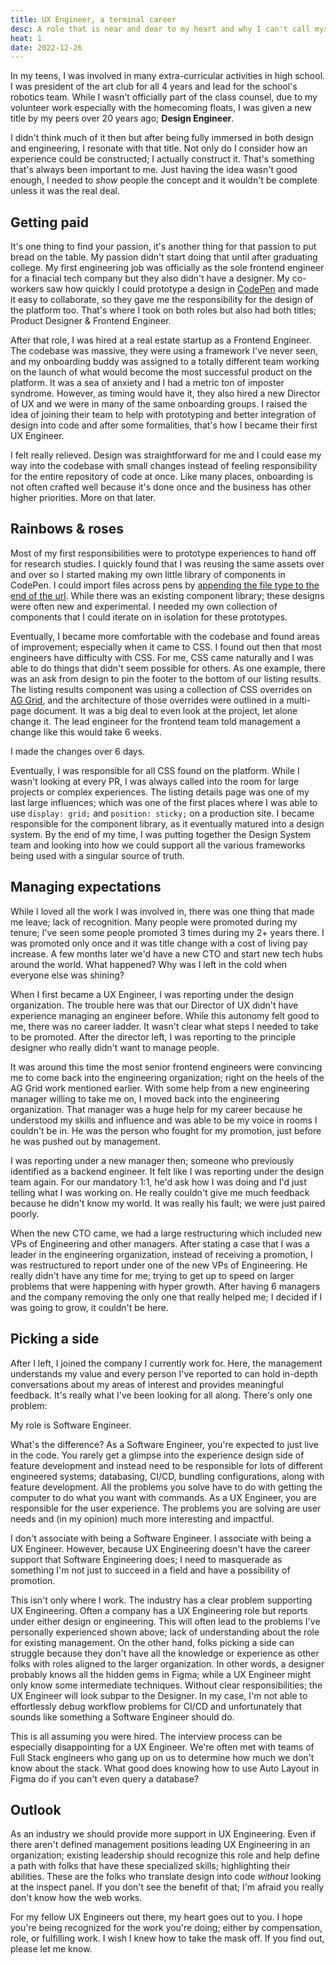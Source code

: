```yaml
---
title: UX Engineer, a terminal career
desc: A role that is near and dear to my heart and why I can't call myself one.
heat: 1
date: 2022-12-26
---
```


In my teens, I was involved in many extra-curricular activities in high school. I was president of the art club for all 4 years and lead for the school's robotics team. While I wasn't officially part of the class counsel, due to my volunteer work especially with the homecoming floats, I was given a new title by my peers over 20 years ago; **Design Engineer**.

I didn't think much of it then but after being fully immersed in both design and engineering, I resonate with that title. Not only do I consider how an experience could be constructed; I actually construct it. That's something that's always been important to me. Just having the idea wasn't good enough, I needed to _show_ people the concept and it wouldn't be complete unless it was the real deal.

## Getting paid

It's one thing to find your passion, it's another thing for that passion to put bread on the table. My passion didn't start doing that until after graduating college. My first engineering job was officially as the sole frontend engineer for a finacial tech company but they also didn't have a designer. My co-workers saw how quickly I could prototype a design in [CodePen](https://codepen.io) and made it easy to collaborate, so they gave me the responsibility for the design of the platform too. That's where I took on both roles but also had both titles; Product Designer & Frontend Engineer.

After that role, I was hired at a real estate startup as a Frontend Engineer. The codebase was massive, they were using a framework I've never seen, and my onboarding buddy was assigned to a totally different team working on the launch of what would become the most successful product on the platform. It was a sea of anxiety and I had a metric ton of imposter syndrome. However, as timing would have it, they also hired a new Director of UX and we were in many of the same onboarding groups. I raised the idea of joining their team to help with prototyping and better integration of design into code and after some formalities, that's how I became their first UX Engineer.

I felt really relieved. Design was straightforward for me and I could ease my way into the codebase with small changes instead of feeling responsibility for the entire repository of code at once. Like many places, onboarding is not often crafted well because it's done once and the business has other higher priorities. More on that later.

## Rainbows & roses

Most of my first responsibilities were to prototype experiences to hand off for research studies. I quickly found that I was reusing the same assets over and over so I started making my own little library of components in CodePen. I could import files across pens by [appending the file type to the end of the url](https://blog.codepen.io/documentation/url-extensions/). While there was an existing component library; these designs were often new and experimental. I needed my own collection of components that I could iterate on in isolation for these prototypes.

Eventually, I became more comfortable with the codebase and found areas of improvement; especially when it came to CSS. I found out then that most engineers have difficulty with CSS. For me, CSS came naturally and I was able to do things that didn't seem possible for others. As one example, there was an ask from design to pin the footer to the bottom of our listing results. The listing results component was using a collection of CSS overrides on [AG Grid](https://www.ag-grid.com), and the architecture of those overrides were outlined in a multi-page document. It was a big deal to even look at the project, let alone change it. The lead engineer for the frontend team told management a change like this would take 6 weeks.

I made the changes over 6 days.

Eventually, I was responsible for all CSS found on the platform. While I wasn't looking at every PR, I was always called into the room for large projects or complex experiences. The listing details page was one of my last large influences; which was one of the first places where I was able to use `display: grid;` and `position: sticky;` on a production site. I became responsible for the component library, as it eventually matured into a design system. By the end of my time, I was putting together the Design System team and looking into how we could support all the various frameworks being used with a singular source of truth.

## Managing expectations

While I loved all the work I was involved in, there was one thing that made me leave; lack of recognition. Many people were promoted during my tenure; I've seen some people promoted 3 times during my 2+ years there. I was promoted only once and it was title change with a cost of living pay increase. A few months later we'd have a new CTO and start new tech hubs around the world. What happened? Why was I left in the cold when everyone else was shining?

When I first became a UX Engineer, I was reporting under the design organization. The trouble here was that our Director of UX didn't have experience managing an engineer before. While this autonomy felt good to me, there was no career ladder. It wasn't clear what steps I needed to take to be promoted. After the director left, I was reporting to the principle designer who really didn't want to manage people.

It was around this time the most senior frontend engineers were convincing me to come back into the engineering organization; right on the heels of the AG Grid work mentioned earlier. With some help from a new engineering manager willing to take me on, I moved back into the engineering organization. That manager was a huge help for my career because he understood my skills and influence and was able to be my voice in rooms I couldn't be in. He was the person who fought for my promotion, just before he was pushed out by management.

I was reporting under a new manager then; someone who previously identified as a backend engineer. It felt like I was reporting under the design team again. For our mandatory 1:1, he'd ask how I was doing and I'd just telling what I was working on. He really couldn't give me much feedback because he didn't know my world. It was really his fault; we were just paired poorly.

When the new CTO came, we had a large restructuring which included new VPs of Engineering and other managers. After stating a case that I was a leader in the engineering organization, instead of receiving a promotion, I was restructured to report under one of the new VPs of Engineering. He really didn't have any time for me; trying to get up to speed on larger problems that were happening with hyper growth. After having 6 managers and the company removing the only one that really helped me; I decided if I was going to grow, it couldn't be here.

## Picking a side

After I left, I joined the company I currently work for. Here, the management understands my value and every person I've reported to can hold in-depth conversations about my areas of interest and provides meaningful feedback. It's really what I've been looking for all along. There's only one problem:

My role is Software Engineer.

What's the difference? As a Software Engineer, you're expected to just live in the code. You rarely get a glimpse into the experience design side of feature development and instead need to be responsible for lots of different engineered systems; databasing, CI/CD, bundling configurations, along with feature development. All the problems you solve have to do with getting the computer to do what you want with commands. As a UX Engineer, you are responsible for the user experience. The problems you are solving are user needs and (in my opinion) much more interesting and impactful.

I don't associate with being a Software Engineer. I associate with being a UX Engineer. However, because UX Engineering doesn't have the career support that Software Engineering does; I need to masquerade as something I'm not just to succeed in a field and have a possibility of promotion.

This isn't only where I work. The industry has a clear problem supporting UX Engineering. Often a company has a UX Engineering role but reports under either design or engineering. This will often lead to the problems I've personally experienced shown above; lack of understanding about the role for existing management. On the other hand, folks picking a side can struggle because they don't have all the knowledge or experience as other folks with roles aligned to the larger organization. In other words, a designer probably knows all the hidden gems in Figma; while a UX Engineer might only know some intermediate techniques. Without clear responsibilities; the UX Engineer will look subpar to the Designer. In my case, I'm not able to effortlessly debug workflow problems for CI/CD and unfortunately that sounds like something a Software Engineer should do.

This is all assuming you were hired. The interview process can be especially disappointing for a UX Engineer. We're often met with teams of Full Stack engineers who gang up on us to determine how much we don't know about the stack. What good does knowing how to use Auto Layout in Figma do if you can't even query a database?

## Outlook

As an industry we should provide more support in UX Engineering. Even if there aren't defined management positions leading UX Engineering in an organization; existing leadership should recognize this role and help define a path with folks that have these specialized skills; highlighting their abilities. These are the folks who translate design into code _without_ looking at the inspect panel. If you don't see the benefit of that; I'm afraid you really don't know how the web works.

For my fellow UX Engineers out there, my heart goes out to you. I hope you're being recognized for the work you're doing; either by compensation, role, or fulfilling work. I wish I knew how to take the mask off. If you find out, please let me know.
